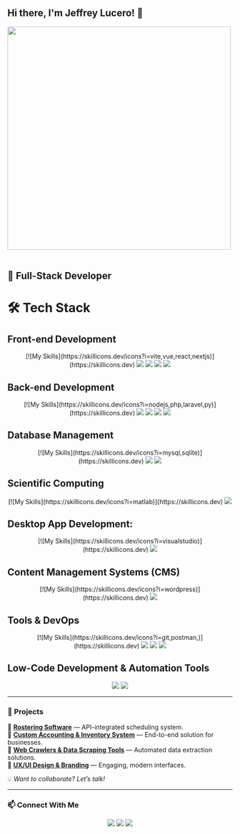 ## Hi there, I'm Jeffrey Lucero! 👋

<img src="https://user-images.githubusercontent.com/74038190/225813708-98b745f2-7d22-48cf-9150-083f1b00d6c9.gif" width="500">
<br><br>


🚀 **Full-Stack Developer**
---

# 🛠️ Tech Stack

## Front-end Development  
<p align="center">
  [![My Skills](https://skillicons.dev/icons?i=vite,vue,react,nextjs)](https://skillicons.dev)
  <img src="https://img.shields.io/badge/Vite-646CFF?style=for-the-badge&logo=vite&logoColor=white" />
  <img src="https://img.shields.io/badge/Vue.js-4FC08D?style=for-the-badge&logo=vue.js&logoColor=white" />
  <img src="https://img.shields.io/badge/React-61DAFB?style=for-the-badge&logo=react&logoColor=black" />
  <img src="https://img.shields.io/badge/Next.js-000000?style=for-the-badge&logo=next.js&logoColor=white" />
</p>

## Back-end Development  
<p align="center">
  [![My Skills](https://skillicons.dev/icons?i=nodejs,php,laravel,py)](https://skillicons.dev)
  <img src="https://img.shields.io/badge/Node.js-339933?style=for-the-badge&logo=node.js&logoColor=white" />
  <img src="https://img.shields.io/badge/PHP-777BB4?style=for-the-badge&logo=php&logoColor=white" />
  <img src="https://img.shields.io/badge/Laravel-FF2D20?style=for-the-badge&logo=laravel&logoColor=white" />
  <img src="https://img.shields.io/badge/Python-3776AB?style=for-the-badge&logo=python&logoColor=white" />
</p>

## Database Management  
<p align="center">
  [![My Skills](https://skillicons.dev/icons?i=mysql,sqlite)](https://skillicons.dev)
  <img src="https://img.shields.io/badge/SQL-4479A1?style=for-the-badge&logo=database&logoColor=white" />
  <img src="https://img.shields.io/badge/MySQL-4479A1?style=for-the-badge&logo=mysql&logoColor=white" />
</p>

## Scientific Computing  
<p align="center">
  [![My Skills](https://skillicons.dev/icons?i=matlab)](https://skillicons.dev)
  <img src="https://img.shields.io/badge/MATLAB-0076A8?style=for-the-badge&logo=matlab&logoColor=white" />
</p>

## Desktop App Development:
<p align="center">
[![My Skills](https://skillicons.dev/icons?i=visualstudio)](https://skillicons.dev)
<img src="https://img.shields.io/badge/VB.NET-512BD4?style=for-the-badge&logo=visualstudio&logoColor=white" />
</p>

## Content Management Systems (CMS)  
<p align="center">
[![My Skills](https://skillicons.dev/icons?i=wordpress)](https://skillicons.dev)
  <img src="https://img.shields.io/badge/WordPress-21759B?style=for-the-badge&logo=wordpress&logoColor=white" />
</p>

## Tools & DevOps  
<p align="center">
[![My Skills](https://skillicons.dev/icons?i=git,postman,)](https://skillicons.dev)
  <img src="https://img.shields.io/badge/Git-F05032?style=for-the-badge&logo=git&logoColor=white" />
  <img src="https://img.shields.io/badge/Postman-FF6C37?style=for-the-badge&logo=postman&logoColor=white" />
  <img src="https://img.shields.io/badge/Vercel-000000?style=for-the-badge&logo=vercel&logoColor=white" />
</p>

## Low-Code Development & Automation Tools  
<p align="center">

  <img src="https://img.shields.io/badge/Power_Automate-0081CB?style=for-the-badge&logo=microsoft-power-automate&logoColor=white" />
  <img src="https://img.shields.io/badge/Power_Apps-0061F2?style=for-the-badge&logo=microsoft-powerapps&logoColor=white" />
</p>


---

### 🚀 Projects

📌 **[Rostering Software](#)** — API-integrated scheduling system.  
📌 **[Custom Accounting & Inventory System](#)** — End-to-end solution for businesses.  
📌 **[Web Crawlers & Data Scraping Tools](#)** — Automated data extraction solutions.  
📌 **[UX/UI Design & Branding](#)** — Engaging, modern interfaces.  

💡 *Want to collaborate? Let’s talk!*  

---


### 📫 Connect With Me

<p align="center">
  <a href="https://www.instagram.com/jepoooyy_/"><img src="https://img.shields.io/badge/Instagram-E4405F?style=for-the-badge&logo=instagram&logoColor=white" /></a>
  <a href="https://www.linkedin.com/in/jeffrey-lucero/"><img src="https://img.shields.io/badge/LinkedIn-0077B5?style=for-the-badge&logo=linkedin&logoColor=white" /></a>
  <a href="https://github.com/jeffrey-lucero"><img src="https://img.shields.io/badge/GitHub-181717?style=for-the-badge&logo=github&logoColor=white" /></a>
</p>



